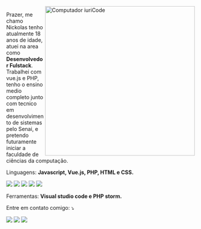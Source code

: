 <img src="https://raw.githubusercontent.com/MicaelliMedeiros/micaellimedeiros/master/image/computer-illustration.png" min-width="400px" max-width="400px" width="400px" align="right" alt="Computador iuriCode">

<p align="left"> 
 Prazer, me chamo Nickolas tenho atualmente 18 anos de idade, atuei na area como <strong>Desenvolvedor Fulstack</strong>.<br>
 Trabalhei com vue.js e PHP, tenho o ensino medio completo junto com tecnico em desenvolvimento de sistemas pelo Senai, e pretendo futuramente iniciar a faculdade de ciências da computação.
</p>

<p align="left">
  Linguagens: <strong>Javascript, Vue.js, PHP, HTML e CSS.</strong>
</p>
<p> <img src=https://img.shields.io/badge/JavaScript-F7DF1E?style=for-the-badge&logo=javascript&logoColor=black></img> <img src=https://img.shields.io/badge/Vue.js-35495E?style=for-the-badge&logo=vue.js&logoColor=4FC08D></img> <img src=https://img.shields.io/badge/PHP-777BB4?style=for-the-badge&logo=php&logoColor=white></img> <img src=https://img.shields.io/badge/HTML-239120?style=for-the-badge&logo=html5&logoColor=white></img> <img src=https://img.shields.io/badge/CSS-239120?&style=for-the-badge&logo=css3&logoColor=white></img> </p>

<p align="left">
  Ferramentas: <strong>Visual studio code e PHP storm.</strong>
</p>

<p align="left">
  Entre em contato comigo: ⤵️
</p>

<p align="left">
  <a href="https://www.linkedin.com/in/nickolas-ferreti-752993212/?originalSubdomain=br" alt="Linkedin">
  <img src="https://img.shields.io/badge/-Linkedin-0e76a8?style=flat-square&logo=Linkedin&logoColor=white&link=" /></a>
  
  <a href="https://www.facebook.com/nickrferreti" alt="Facebook">
  <img src="https://img.shields.io/badge/-Facebook-3b5998?style=flat-square&labelColor=3b5998&logo=facebook&logoColor=white&link= "/></a>

  <a href="https://www.instagram.com/nickolas_rsf/" alt="Instagram">
  <img src="https://img.shields.io/badge/-Instagram-DF0174?style=flat-square&labelColor=DF0174&logo=instagram&logoColor=white&link="/></a>
</p>  
